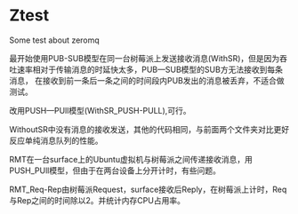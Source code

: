 # Ztest
Some test about zeromq

最开始使用PUB-SUB模型在同一台树莓派上发送接收消息(WithSR)，但是因为吞吐速率相对于传输消息的时延快太多，PUB—SUB模型的SUB方无法接收到每条消息，
在接收到前一条后一条之间的时间段内PUB发出的消息被丢弃，不适合做测试。

改用PUSH—PUll模型(WithSR_PUSH-PULL),可行。

WithoutSR中没有消息的接收发送，其他的代码相同，与前面两个文件夹对比更好反应单纯消息队列的性能。

RMT在一台surface上的Ubuntu虚拟机与树莓派之间传递接收消息，用PUSH_PUll模型，但由于在两台设备上分开计时，有些问题。

RMT_Req-Rep由树莓派Request，surface接收后Reply，在树莓派上计时，Req与Rep之间的时间除以2。并统计内存CPU占用率。

  
  

